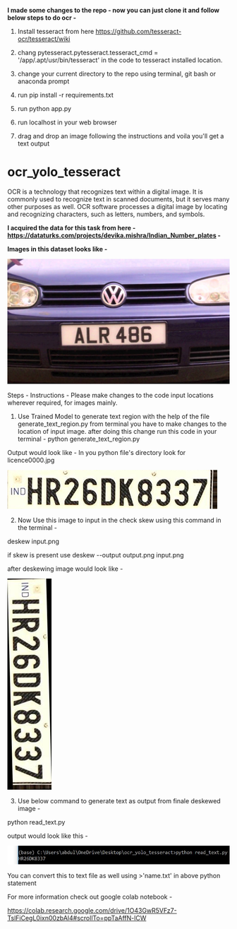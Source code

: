**I made some changes to the repo - now you can just clone it and follow below steps to do ocr -**

1. Install tesseract from here
https://github.com/tesseract-ocr/tesseract/wiki

2. chang pytesseract.pytesseract.tesseract_cmd = '/app/.apt/usr/bin/tesseract' in the code to tesseract installed location.

3. change your current directory to the repo using terminal, git bash or anaconda prompt

4. run pip install -r requirements.txt

5. run python app.py

6. run localhost in your web browser

7. drag and drop an image following the instructions and voila you'll get a text output

# ocr_yolo_tesseract
OCR is a technology that recognizes text within a digital image. It is commonly used to recognize text in scanned documents, but it serves many other purposes as well.  OCR software processes a digital image by locating and recognizing characters, such as letters, numbers, and symbols. 

**I acquired the data for this task from here - https://dataturks.com/projects/devika.mishra/Indian_Number_plates -**

**Images in this dataset looks like -** 

![](img_ex.jpg)

Steps - 
Instructions - Please make changes to the code input locations wherever required, for images mainly.   

1. Use Trained Model to generate text region with the help of the file generate_text_region.py from terminal you have to make changes to the location of input image. after doing this change run this code in your terminal - 
python generate_text_region.py

Output would look like - In you python file's directory look for licence0000.jpg


![](text_detected_200-objects/licence-00000.jpg)

2. Now Use this image to input in the check skew using this command in the terminal - 

deskew input.png

if skew is present use 
deskew --output output.png input.png

after deskewing image would look like - 

![](deskewed_200.jpg)

3. Use below command to generate text as output from finale deskewed image - 

python read_text.py

output would look like this - 

![](output_text.JPG)

You can convert this to text file as well using >'name.txt' in above python statement

For more information check out google colab notebook - 

https://colab.research.google.com/drive/1O43GwR5VFz7-TslFiCegL0ixn00zbAl4#scrollTo=ppTaAffN-lCW
